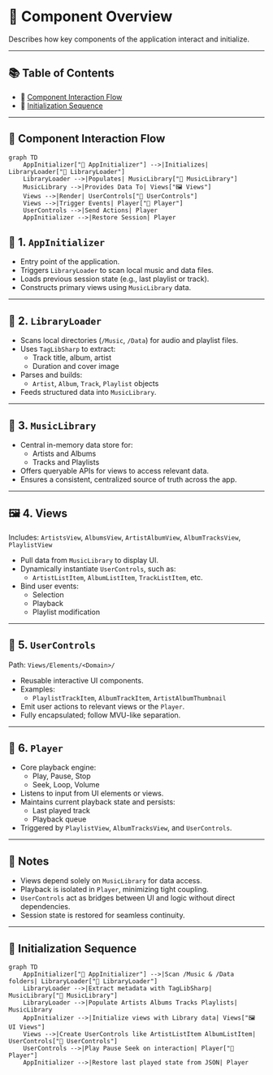 # 🔄 Component Overview

Describes how key components of the application interact and initialize.

---

## 📚 Table of Contents

- 🔄 [Component Interaction Flow](#-component-interaction-flow)
- 🧬 [Initialization Sequence](#-initialization-sequence)

---

## 🔄 Component Interaction Flow
```mermaid
graph TD
    AppInitializer["🧭 AppInitializer"] -->|Initializes| LibraryLoader["📂 LibraryLoader"]
    LibraryLoader -->|Populates| MusicLibrary["🧠 MusicLibrary"]
    MusicLibrary -->|Provides Data To| Views["🖼️ Views"]
    Views -->|Render| UserControls["🧩 UserControls"]
    Views -->|Trigger Events| Player["🎵 Player"]
    UserControls -->|Send Actions| Player
    AppInitializer -->|Restore Session| Player
```

## 🔁 1. `AppInitializer`

- Entry point of the application.
- Triggers `LibraryLoader` to scan local music and data files.
- Loads previous session state (e.g., last playlist or track).
- Constructs primary views using `MusicLibrary` data.

---

## 📂 2. `LibraryLoader`

- Scans local directories (`/Music`, `/Data`) for audio and playlist files.
- Uses `TagLibSharp` to extract:
  - Track title, album, artist
  - Duration and cover image
- Parses and builds:
  - `Artist`, `Album`, `Track`, `Playlist` objects
- Feeds structured data into `MusicLibrary`.

---

## 🧠 3. `MusicLibrary`

- Central in-memory data store for:
  - Artists and Albums
  - Tracks and Playlists
- Offers queryable APIs for views to access relevant data.
- Ensures a consistent, centralized source of truth across the app.

---

## 🖼️ 4. Views

Includes: `ArtistsView`, `AlbumsView`, `ArtistAlbumView`, `AlbumTracksView`, `PlaylistView`

- Pull data from `MusicLibrary` to display UI.
- Dynamically instantiate `UserControls`, such as:
  - `ArtistListItem`, `AlbumListItem`, `TrackListItem`, etc.
- Bind user events:
  - Selection
  - Playback
  - Playlist modification

---

## 🧩 5. `UserControls`

Path: `Views/Elements/<Domain>/`

- Reusable interactive UI components.
- Examples:
  - `PlaylistTrackItem`, `AlbumTrackItem`, `ArtistAlbumThumbnail`
- Emit user actions to relevant views or the `Player`.
- Fully encapsulated; follow MVU-like separation.

---

## 🎵 6. `Player`

- Core playback engine:
  - Play, Pause, Stop
  - Seek, Loop, Volume
- Listens to input from UI elements or views.
- Maintains current playback state and persists:
  - Last played track
  - Playback queue
- Triggered by `PlaylistView`, `AlbumTracksView`, and `UserControls`.

---

## 📌 Notes

- Views depend solely on `MusicLibrary` for data access.
- Playback is isolated in `Player`, minimizing tight coupling.
- `UserControls` act as bridges between UI and logic without direct dependencies.
- Session state is restored for seamless continuity.

---

## 🧬 Initialization Sequence

```mermaid
graph TD
    AppInitializer["🧭 AppInitializer"] -->|Scan /Music & /Data folders| LibraryLoader["📂 LibraryLoader"]
    LibraryLoader -->|Extract metadata with TagLibSharp| MusicLibrary["🧠 MusicLibrary"]
    LibraryLoader -->|Populate Artists Albums Tracks Playlists| MusicLibrary
    AppInitializer -->|Initialize views with Library data| Views["🖼️ UI Views"]
    Views -->|Create UserControls like ArtistListItem AlbumListItem| UserControls["🧩 UserControls"]
    UserControls -->|Play Pause Seek on interaction| Player["🎵 Player"]
    AppInitializer -->|Restore last played state from JSON| Player

```
